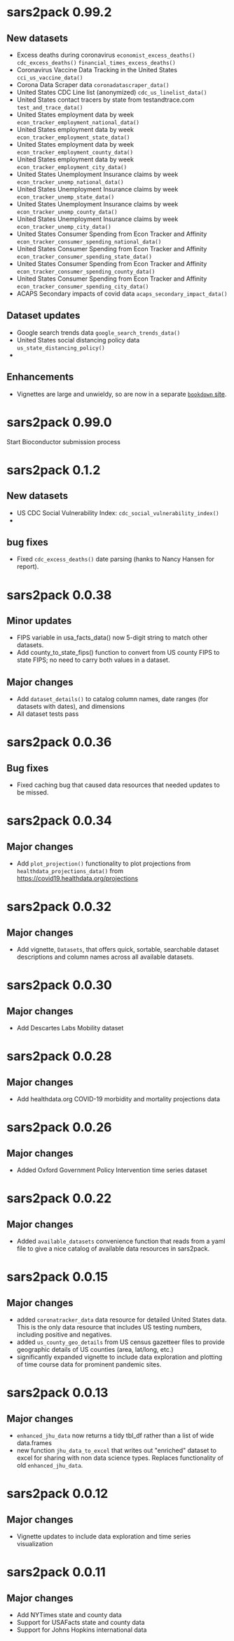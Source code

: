 # sars2pack 0.99.2

## New datasets

- Excess deaths during coronavirus `economist_excess_deaths()` `cdc_excess_deaths()` `financial_times_excess_deaths()`
- Coronavirus Vaccine Data Tracking in the United States `cci_us_vaccine_data()`
- Corona Data Scraper data	`coronadatascraper_data()`
- United States CDC Line list (anonymized)	`cdc_us_linelist_data()`
- United States contact tracers by state from testandtrace.com	`test_and_trace_data()`
- United States employment data by week	 `econ_tracker_employment_national_data()`
- United States employment data by week	`econ_tracker_employment_state_data()`
- United States employment data by week	`econ_tracker_employment_county_data()`
- United States employment data by week	`econ_tracker_employment_city_data()`
- United States Unemployment Insurance claims by week	 `econ_tracker_unemp_national_data()`
- United States Unemployment Insurance claims by week	`econ_tracker_unemp_state_data()`
- United States Unemployment Insurance claims by week	`econ_tracker_unemp_county_data()`
- United States Unemployment Insurance claims by week	`econ_tracker_unemp_city_data()`
- United States Consumer Spending from Econ Tracker and Affinity	`econ_tracker_consumer_spending_national_data()`
- United States Consumer Spending from Econ Tracker and Affinity	`econ_tracker_consumer_spending_state_data()`
- United States Consumer Spending from Econ Tracker and Affinity	`econ_tracker_consumer_spending_county_data()`
- United States Consumer Spending from Econ Tracker and Affinity	`econ_tracker_consumer_spending_city_data()`
- ACAPS Secondary impacts of covid data `acaps_secondary_impact_data()`

## Dataset updates

- Google search trends data `google_search_trends_data()`
- United States social distancing policy data `us_state_distancing_policy()`
- 

## Enhancements

- Vignettes are large and unwieldy, so are now in a separate [`bookdown` site](https://seandavi.github.io/sars2pack-book).

# sars2pack 0.99.0

Start Bioconductor submission process

# sars2pack 0.1.2

## New datasets

- US CDC Social Vulnerability Index: `cdc_social_vulnerability_index()`
- 


## bug fixes

- Fixed `cdc_excess_deaths()` date parsing (hanks
  to Nancy Hansen for report).


# sars2pack 0.0.38

## Minor updates

- FIPS variable in usa_facts_data() now 5-digit 
  string to match other datasets.
- Add county_to_state_fips() function to convert
  from US county FIPS to state FIPS; no need to 
  carry both values in a dataset.

## Major changes

- Add `dataset_details()` to catalog column names, date 
  ranges (for datasets with dates), and dimensions
- All dataset tests pass


# sars2pack 0.0.36

## Bug fixes

- Fixed caching bug that caused data resources that
  needed updates to be missed. 

# sars2pack 0.0.34

## Major changes

- Add `plot_projection()` functionality to plot projections from 
  `healthdata_projections_data()` from
  https://covid19.healthdata.org/projections

# sars2pack 0.0.32

## Major changes

- Add vignette, `Datasets`, that offers quick, sortable,
  searchable dataset descriptions and column names across
  all available datasets. 


# sars2pack 0.0.30

## Major changes

- Add Descartes Labs Mobility dataset


# sars2pack 0.0.28

## Major changes

- Add healthdata.org COVID-19 morbidity and mortality
  projections data


# sars2pack 0.0.26

## Major changes

- Added Oxford Government Policy Intervention
  time series dataset


# sars2pack 0.0.22

## Major changes

- Added `available_datasets` convenience function
  that reads from a yaml file to give a nice catalog
  of available data resources in sars2pack.


# sars2pack 0.0.15

## Major changes

- added `coronatracker_data` data resource for detailed United States
  data. This is the only data resource that includes US testing
  numbers, including positive and negatives.
- added `us_county_geo_details` from US census gazetteer files to
  provide geographic details of US counties (area, lat/long, etc.)
- significantly expanded vignette to include data exploration and
  plotting of time course data for prominent pandemic sites.


# sars2pack 0.0.13

## Major changes

- `enhanced_jhu_data` now returns a tidy tbl_df
  rather than a list of wide data.frames
- new function `jhu_data_to_excel` that writes out
  "enriched" dataset to excel for sharing with non data
  science types. Replaces functionality of old 
  `enhanced_jhu_data`.

# sars2pack 0.0.12

## Major changes

- Vignette updates to include data exploration
  and time series visualization

# sars2pack 0.0.11

## Major changes

- Add NYTimes state and county data
- Support for USAFacts state and county data
- Support for Johns Hopkins international data



